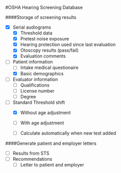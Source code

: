 #OSHA Hearing Screening Database


####Storage of screening results
- [x] Serial audiograms
  - [x] Threshold data
  - [x] Pretest noise exposure
  - [x] Hearing protection used since last evaluation
  - [x] Otoscopy results (pass/fail)
  - [x] Evaluation comments

- [ ] Patient information
  - [ ] Intake medical questionaire
  - [x] Basic demographics

- [ ] Evaluator information
  - [ ] Qualifications
  - [ ] License number
  - [ ] Degree

- [ ] Standard Threshold shift
  - [x] Without age adjustment
  - [ ] With age adjustment
  - [ ] Calculate automatically when new test added


####Generate patient and employer letters
- [ ] Results from STS
- [ ] Recommendations
  - [ ] Letter to patient and employer
